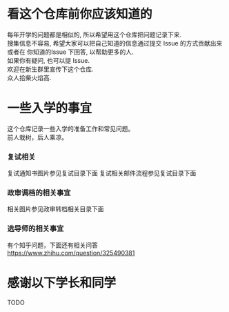 # 看这个仓库前你应该知道的

每年开学的问题都是相似的, 所以希望用这个仓库把问题记录下来.  
搜集信息不容易, 希望大家可以把自己知道的信息通过提交 Issue 的方式贡献出来或者在 你知道的Issue 下回答, 以帮助更多的人.    
如果你有疑问, 也可以提 Issue.  
欢迎在新生群里宣传下这个仓库.  
众人拾柴火焰高.  


# 一些入学的事宜
这个仓库记录一些入学的准备工作和常见问题。  
前人栽树，后人乘凉。

### 复试相关
复试通知书图片参见复试目录下面
复试相关邮件流程参见复试目录下面

### 政审调档的相关事宜  
相关图片参见政审转档相关目录下面

### 选导师的相关事宜
有个知乎问题，下面还有相关问答 https://www.zhihu.com/question/325490381

# 感谢以下学长和同学
TODO
